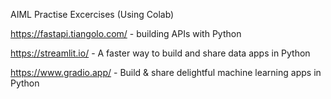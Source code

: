 AIML Practise Excercises (Using Colab)

https://fastapi.tiangolo.com/ - building APIs with Python

https://streamlit.io/  - A faster way to build and share data apps in Python

https://www.gradio.app/ - Build & share delightful machine learning apps in Python
